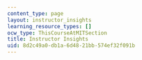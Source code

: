 ```yaml
---
content_type: page
layout: instructor_insights
learning_resource_types: []
ocw_type: ThisCourseAtMITSection
title: Instructor Insights
uid: 8d2c49a0-db1a-6d48-21bb-574ef32f091b
---
```


